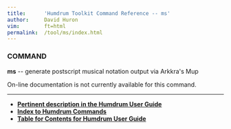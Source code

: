 ```yaml
---
title:		'Humdrum Toolkit Command Reference -- ms'
author:		David Huron
vim:		ft=html
permalink:	/tool/ms/index.html
---
```


### COMMAND

**ms** -- generate postscript musical notation output via Arkkra's Mup

On-line documentation is not currently available for this command.

------------------------------------------------------------------------


-   [**Pertinent description in the Humdrum User
    Guide**](../guide34.html#Interval_Vectors_Using_the_iv_Command)
-   [**Index to Humdrum Commands**](../commands.toc.html)
-   [**Table for Contents for Humdrum User Guide**](../guide.toc.html)

